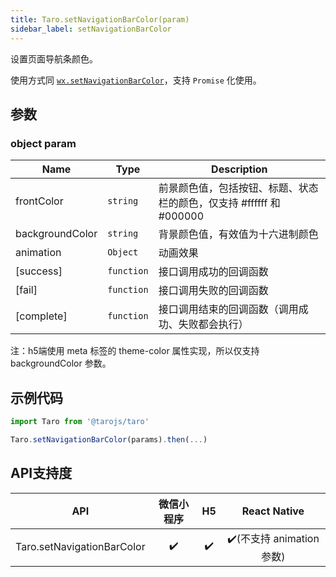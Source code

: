 ```yaml
---
title: Taro.setNavigationBarColor(param)
sidebar_label: setNavigationBarColor
---
```


设置页面导航条颜色。

使用方式同 [`wx.setNavigationBarColor`](https://developers.weixin.qq.com/miniprogram/dev/api/wx.setNavigationBarColor.html)，支持 `Promise` 化使用。

## 参数

### object param

| Name | Type | Description |
| --- | --- | --- |
| frontColor | <code>string</code> | 前景颜色值，包括按钮、标题、状态栏的颜色，仅支持 #ffffff 和 #000000 |
| backgroundColor | <code>string</code> | 背景颜色值，有效值为十六进制颜色 |
| animation | <code>Object</code> | 动画效果 |
| [success] | <code>function</code> | 接口调用成功的回调函数 |
| [fail] | <code>function</code> | 接口调用失败的回调函数 |
| [complete] | <code>function</code> | 接口调用结束的回调函数（调用成功、失败都会执行） |
注：h5端使用 meta 标签的 theme-color 属性实现，所以仅支持 backgroundColor 参数。

## 示例代码

```jsx
import Taro from '@tarojs/taro'

Taro.setNavigationBarColor(params).then(...)
```


## API支持度


| API | 微信小程序 | H5 | React Native |
| :-: | :-: | :-: | :-: |
| Taro.setNavigationBarColor | ✔️ | ✔️ | ✔️(不支持 animation 参数) |

